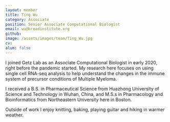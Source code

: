 ```yaml
---
layout: member
title: Ting Wu
category: Associate
position: Senior Associate Computational Biologist
email: wu@broadinstitute.org
github: 
image: /assets/images/team/Ting_Wu.jpg
cv:
alum: false
---
```

I joined Getz Lab as an Associate Computational Biologist in early 2020, right before the pandemic started. My research here focuses on using single cell RNA-seq analysis to help understand the changes in the immune system of precursor conditions of Multiple Myeloma.

I received a B.S. in Pharmaceutical Science from Huazhong University of Science and Technology in Wuhan, China, and M.S.s in Pharmacology and Bioinformatics from Northeastern University here in Boston.

Outside of work I enjoy knitting, baking, playing guitar and hiking in warmer weather.
